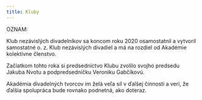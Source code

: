 ```yaml
---
title: Kluby
---
```

OZNAM:

Klub nezávislých divadelníkov sa koncom roku 2020 osamostatnil a vytvoril samostatné o. z. Klub nezávislých divadiel a má na rozdiel od Akadémie kolektívne členstvo. 

Začiatkom tohto roka si predsedníctvo Klubu zvolilo svojho predsedu Jakuba Nvotu a  podpredsedníčku Veroniku Gabčíkovú. 

Akadémia divadelných tvorcov im želá veľa síl v ďalšej činnosti a verí, že ďalšia spolupráca bude rovnako podnetná, ako doteraz.